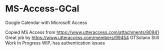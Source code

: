 # MS-Access-GCal
Google Calendar with Microsoft Access

Copied MS Access from https://www.utteraccess.com/attachments/80941
Great job by https://www.utteraccess.com/members/99454 GTSolano
Still Work In Progress WIP, has authentication issues
